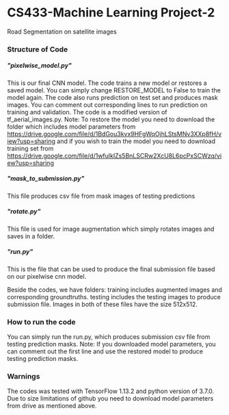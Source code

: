 # CS433-Machine Learning Project-2
Road Segmentation on satellite images

### Structure of Code

##### "pixelwise_model.py"
This is our final CNN model. The code trains a new model or restores a saved model. You can simply change RESTORE_MODEL to False to train the model again. The code also runs prediction on test set and produces mask images. You can comment out corresponding lines to run prediction on training and validation. The code is a modified version of tf_aerial_images.py. Note: To restore the model you need to download the folder which includes model parameters from https://drive.google.com/file/d/1BdGou3kvx9HFgWqOjhLStsMNv3XXp8fH/view?usp=sharing and if you wish to train the model you need to download training set from https://drive.google.com/file/d/1wfulkIZs5BnLSCRw2XcU8L6pcPxSCWzq/view?usp=sharing

##### "mask_to_submission.py"
This file produces csv file from mask images of testing predictions

##### "rotate.py"
This file is used for image augmentation which simply rotates images and saves in a folder.

##### "run.py"
This is the file that can be used to produce the final submission file based on our pixelwise cnn model.

Beside the codes, we have folders: training includes augmented images and corresponding groundtruths. testing includes the testing images to produce submission file. Images in both of these files have the size 512x512.
### How to run the code
You can simply run the run.py, which produces submission csv file from testing prediction masks. Note: If you downloaded model parameters, you can comment out the first line and use the restored model to produce testing prediction masks.

### Warnings
The codes was tested with TensorFlow 1.13.2 and python version of 3.7.0. Due to size limitations of github you need to download model parameters from drive as mentioned above.
